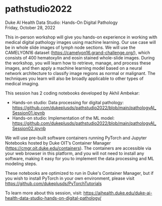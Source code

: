 # pathstudio2022

Duke AI Health Data Studio: Hands-On Digital Pathology  
Friday, October 28, 2022
 
This in-person workshop will give you hands-on experience in working with medical digital pathology images using machine learning. Our use case will be in whole slide images of lymph node sections. We will use the CAMELYON16 dataset (https://camelyon16.grand-challenge.org/), which consists of 400 hematoxylin and eosin stained whole-slide images. During the workshop, you will learn how to retrieve, manage, and process these images, and then apply a machine learning model based on a neural network architecture to classify image regions as normal or malignant. The techniques you learn will also be broadly applicable to other types of medical imaging. 

This session has 2 coding notebooks developed by Akhil Ambekar:

* Hands-on studio: Data processing for digital pathology: https://github.com/dukeplusds/pathstudio2022/blob/main/pathologyAI_Session01.ipynb
* Hands-on studio: Implementation of the ML model: https://github.com/dukeplusds/pathstudio2022/blob/main/pathologyAI_Session02.ipynb
 
We will use pre-built software containers running PyTorch and Jupyter Notebooks hosted by Duke OIT’s Container Manager (https://cmgr.oit.duke.edu/containers). The containers are accessible via your web browser in this platform, and you will not need to install any software, making it easy for you to implement the data processing and ML modeling steps. 

These notebooks are optimized to run in Duke's Container Manager, but if you wish to install PyTorch in your own environment, please visit https://github.com/dukeplusds/PyTorchTutorials

To learn more about this session, visit: https://aihealth.duke.edu/duke-ai-health-data-studio-hands-on-digital-pathology/ 
